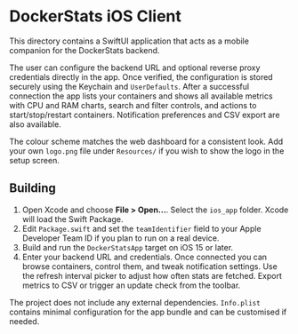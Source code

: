 # DockerStats iOS Client

This directory contains a SwiftUI application that acts as a mobile companion for the DockerStats backend.

The user can configure the backend URL and optional reverse proxy credentials directly in the app. Once verified, the configuration is stored securely using the Keychain and `UserDefaults`. After a successful connection the app lists your containers and shows all available metrics with CPU and RAM charts, search and filter controls, and actions to start/stop/restart containers. Notification preferences and CSV export are also available.

The colour scheme matches the web dashboard for a consistent look. Add your own `logo.png` file under `Resources/` if you wish to show the logo in the setup screen.

## Building

1. Open Xcode and choose **File > Open...**. Select the `ios_app` folder. Xcode will load the Swift Package.
2. Edit `Package.swift` and set the `teamIdentifier` field to your Apple Developer Team ID if you plan to run on a real device.
3. Build and run the `DockerStatsApp` target on iOS 15 or later.
4. Enter your backend URL and credentials. Once connected you can browse containers, control them, and tweak notification settings. Use the refresh interval picker to adjust how often stats are fetched. Export metrics to CSV or trigger an update check from the toolbar.

The project does not include any external dependencies. `Info.plist` contains minimal configuration for the app bundle and can be customised if needed.
